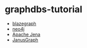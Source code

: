 # graphdbs-tutorial

* [blazegraph](blazegraph/README.md)
* [neo4j](neo4j/README.md)
* [Apache Jena](jena/README.md)
* [JanusGraph](janusgraph/README.md)
